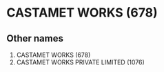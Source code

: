 # CASTAMET WORKS (678)

## Other names
1. CASTAMET WORKS (678)
1. CASTAMET WORKS PRIVATE LIMITED (1076)


